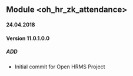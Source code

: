 ## Module <oh_hr_zk_attendance>

#### 24.04.2018
#### Version 11.0.1.0.0
##### ADD
- Initial commit for Open HRMS Project
